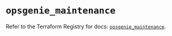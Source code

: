 # `opsgenie_maintenance`

Refer to the Terraform Registry for docs: [`opsgenie_maintenance`](https://registry.terraform.io/providers/opsgenie/opsgenie/0.6.35/docs/resources/maintenance).
